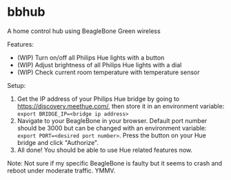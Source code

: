 # bbhub
A home control hub using BeagleBone Green wireless

Features:
- (WIP) Turn on/off all Philips Hue lights with a button
- (WIP) Adjust brightness of all Philips Hue lights with a dial
- (WIP) Check current room temperature with temperature sensor

Setup:
1. Get the IP address of your Philips Hue bridge by going to https://discovery.meethue.com/, then store it in an environment variable: `export BRIDGE_IP=<bridge ip address>`
2. Navigate to your BeagleBone in your browser. Default port number should be 3000 but can be changed with an environment variable: `export PORT=<desired port number>`. Press the button on your Hue bridge and click "Authorize".
3. All done! You should be able to use Hue related features now.

Note: Not sure if my specific BeagleBone is faulty but it seems to crash and reboot under moderate traffic. YMMV.
